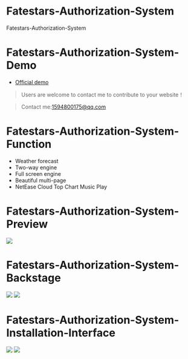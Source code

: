 # Fatestars-Authorization-System
Fatestars-Authorization-System
# Fatestars-Authorization-System-Demo
- [Official demo](https://guide-page.demo.fatestars.com/)
> Users are welcome to contact me to contribute to your website！

> Contact me:1594800175@qq.com
# Fatestars-Authorization-System-Function
- Weather forecast
- Two-way engine
- Full screen engine
- Beautiful multi-page
- NetEase Cloud Top Chart Music Play
# Fatestars-Authorization-System-Preview
![](https://s3.bmp.ovh/imgs/2021/08/a93bce34d90710f5.png)
# Fatestars-Authorization-System-Backstage
![](https://img13.360buyimg.com/ddimg/jfs/t1/191717/31/17867/164278/6113d1d6Ee0281211/e01fbdd8f0259645.png)
![](https://img13.360buyimg.com/ddimg/jfs/t1/196978/2/2795/309241/6113d207Ebb55c32f/2e55460b3079f018.png)
# Fatestars-Authorization-System-Installation-Interface
![](https://s3.bmp.ovh/imgs/2021/08/530935c0575fdd6e.png)
![](https://s3.bmp.ovh/imgs/2021/08/8dada6af136a1e37.png)
